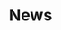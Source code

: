 ---
templateKey: news-page
title: News
image: ../../images/background/gray-laptop-computer-showing-html-codes-in-shallow-focus-160107.jpg
description: This is where we will keep you all updated on our current projects and how Notre Studio is progresing. We will also bring you any news (tech and finance) we find fasinating.
---